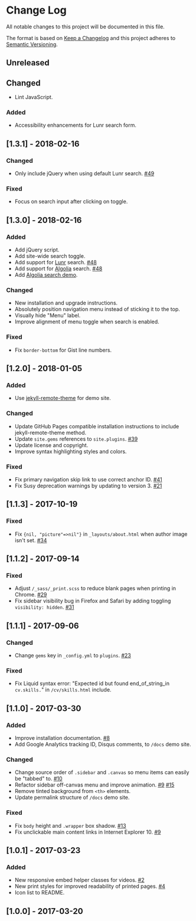 # Change Log

All notable changes to this project will be documented in this file.

The format is based on [Keep a Changelog](http://keepachangelog.com/)
and this project adheres to [Semantic Versioning](http://semver.org/).

## Unreleased

## Changed
- Lint JavaScript.

### Added
- Accessibility enhancements for Lunr search form.

## [1.3.1] - 2018-02-16

### Changed
- Only include jQuery when using default Lunr search. [#49](https://github.com/mmistakes/jekyll-theme-basically-basic/issues/49)

### Fixed
- Focus on search input after clicking on toggle.

## [1.3.0] - 2018-02-16

### Added
- Add jQuery script.
- Add site-wide search toggle.
- Add support for [Lunr](https://lunrjs.com/) search. [#48](https://github.com/mmistakes/jekyll-theme-basically-basic/pull/48)
- Add support for [Algolia](https://www.algolia.com/) search. [#48](https://github.com/mmistakes/jekyll-theme-basically-basic/pull/48)
- Add [Algolia search demo](https://mmistakes.github.io/jekyll-theme-basically-basic-algolia-search/).

### Changed
- New installation and upgrade instructions.
- Absolutely position navigation menu instead of sticking it to the top.
- Visually hide "Menu" label.
- Improve alignment of menu toggle when search is enabled.

### Fixed
- Fix `border-bottom` for Gist line numbers.

## [1.2.0] - 2018-01-05

### Added
- Use [jekyll-remote-theme](https://github.com/benbalter/jekyll-remote-theme) for demo site.

### Changed
- Update GitHub Pages compatible installation instructions to include jekyll-remote-theme method.
- Update `site.gems` references to `site.plugins`. [#39](https://github.com/mmistakes/jekyll-theme-basically-basic/pull/39)
- Update license and copyright.
- Improve syntax highlighting styles and colors.

### Fixed
- Fix primary navigation skip link to use correct anchor ID. [#41](https://github.com/mmistakes/jekyll-theme-basically-basic/pull/41)
- Fix Susy deprecation warnings by updating to version 3. [#21](https://github.com/mmistakes/jekyll-theme-basically-basic/issues/21)

## [1.1.3] - 2017-10-19

### Fixed
- Fix `{nil, "picture"=>nil"}` in `_layouts/about.html` when author image isn't set. [#34](https://github.com/mmistakes/jekyll-theme-basically-basic/issues/34)

## [1.1.2] - 2017-09-14

### Fixed
- Adjust `/_sass/_print.scss` to reduce blank pages when printing in Chrome. [#29](https://github.com/mmistakes/jekyll-theme-basically-basic/issues/29)
- Fix sidebar visibility bug in Firefox and Safari by adding toggling `visibility: hidden`. [#31](https://github.com/mmistakes/jekyll-theme-basically-basic/issues/31) 

## [1.1.1] - 2017-09-06

### Changed
- Change `gems` key in `_config.yml` to `plugins`. [#23](https://github.com/mmistakes/jekyll-theme-basically-basic/pull/23)

### Fixed
- Fix Liquid syntax error: "Expected id but found end_of_string_in `cv.skills.`" in `/cv/skills.html` include.

## [1.1.0] - 2017-03-30

### Added
- Improve installation documentation. [#8](https://github.com/mmistakes/jekyll-theme-basically-basic/issues/8)
- Add Google Analytics tracking ID, Disqus comments, to `/docs` demo site.

### Changed
- Change source order of `.sidebar` and `.canvas` so menu items can easily be "tabbed" to. [#10](https://github.com/mmistakes/jekyll-theme-basically-basic/issues/10)
- Refactor sidebar off-canvas menu and improve animation. [#9](https://github.com/mmistakes/jekyll-theme-basically-basic/issues/9) [#15](https://github.com/mmistakes/jekyll-theme-basically-basic/issues/15)
- Remove tinted background from `<th>` elements.
- Update permalink structure of `/docs` demo site.

### Fixed
- Fix `body` height and `.wrapper` box shadow. [#13](https://github.com/mmistakes/jekyll-theme-basically-basic/issues/13)
- Fix unclickable main content links in Internet Explorer 10. [#9](https://github.com/mmistakes/jekyll-theme-basically-basic/issues/9)

## [1.0.1] - 2017-03-23

### Added
- New responsive embed helper classes for videos. [#2](https://github.com/mmistakes/jekyll-theme-basically-basic/issues/2)
- New print styles for improved readability of printed pages. [#4](https://github.com/mmistakes/jekyll-theme-basically-basic/pull/4)
- Icon list to README.

## [1.0.0] - 2017-03-20
